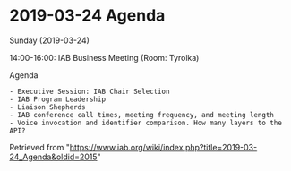 




2019-03-24 Agenda
=================





Sunday (2019-03-24)


14:00-16:00: IAB Business Meeting (Room: Tyrolka)


Agenda




```
- Executive Session: IAB Chair Selection
- IAB Program Leadership 
- Liaison Shepherds 
- IAB conference call times, meeting frequency, and meeting length
- Voice invocation and identifier comparison. How many layers to the API?

```





Retrieved from "<https://www.iab.org/wiki/index.php?title=2019-03-24_Agenda&oldid=2015>"


